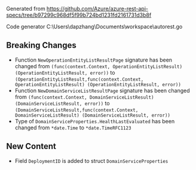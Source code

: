 
Generated from https://github.com/Azure/azure-rest-api-specs/tree/b97299c968df5f99b724bd1231fd2161731d3b8f

Code generator C:\Users\dapzhang\Documents\workspace\autorest.go

## Breaking Changes

- Function `NewOperationEntityListResultPage` signature has been changed from `(func(context.Context, OperationEntityListResult) (OperationEntityListResult, error))` to `(OperationEntityListResult,func(context.Context, OperationEntityListResult) (OperationEntityListResult, error))`
- Function `NewDomainServiceListResultPage` signature has been changed from `(func(context.Context, DomainServiceListResult) (DomainServiceListResult, error))` to `(DomainServiceListResult,func(context.Context, DomainServiceListResult) (DomainServiceListResult, error))`
- Type of `DomainServiceProperties.HealthLastEvaluated` has been changed from `*date.Time` to `*date.TimeRFC1123`

## New Content

- Field `DeploymentID` is added to struct `DomainServiceProperties`

